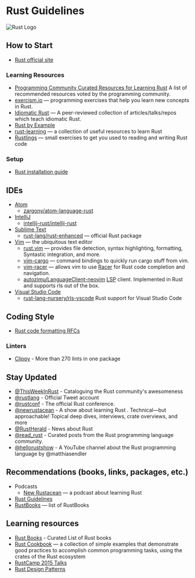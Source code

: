 # Rust Guidelines

![Rust Logo](https://upload.wikimedia.org/wikipedia/commons/thumb/d/d5/Rust_programming_language_black_logo.svg/512px-Rust_programming_language_black_logo.svg.png)

## How to Start

- [Rust official site](https://www.rust-lang.org/en-US/index.html)

### Learning Resources

- [Programming Community Curated Resources for Learning Rust](https://hackr.io/tutorials/learn-rust)
  A list of recommended resources voted by the programming community.
- [exercism.io](https://exercism.io/tracks/rust) — programming exercises that
  help you learn new concepts in Rust.
- [Idiomatic Rust](https://github.com/mre/idiomatic-rust) —  A peer-reviewed
  collection of articles/talks/repos which teach idiomatic Rust.
- [Rust by Example](https://doc.rust-lang.org/rust-by-example/)
- [rust-learning](https://github.com/ctjhoa/rust-learning) — a collection of
  useful resources to learn Rust
- [Rustlings](https://github.com/rustlings/rustlings) — small exercises to get
  you used to reading and writing Rust code

### Setup

- [Rust installation guide](https://www.rust-lang.org/en-US/install.html)

## IDEs

- [Atom](https://atom.io/)
  - [zargony/atom-language-rust](https://github.com/zargony/atom-language-rust)
- [IntelliJ](https://www.jetbrains.com/idea/)
  - [intellij-rust/intellij-rust](https://github.com/intellij-rust/intellij-rust)
- [Sublime Text](https://www.sublimetext.com/)
  - [rust-lang/rust-enhanced](https://github.com/rust-lang/rust-enhanced) —
    official Rust package
- [Vim](https://vim.sourceforge.io/) — the ubiquitous text editor
  - [rust.vim](https://github.com/rust-lang/rust.vim) — provides file detection,
     syntax highlighting, formatting, Syntastic integration, and more.
  - [vim-cargo](https://github.com/timonv/vim-cargo) — command bindings to
    quickly run cargo stuff from vim.
  - [vim-racer](https://github.com/racer-rust/vim-racer) — allows vim to use
    [Racer](https://github.com/rachttps://github.com/sger/RustBookser-rust/racer) for Rust code completion and
    navigation.
  - [autozimu/LanguageClient-neovim](https://github.com/autozimu/LanguageClient-neovim)
    [LSP](https://microsoft.github.io/language-server-protocol/) client. Implemented in Rust and supports rls out of the box.
- [Visual Studio Code](https://code.visualstudio.com/)
  - [rust-lang-nursery/rls-vscode](https://marketplace.visualstudio.com/items?itemName=rust-lang.rust)
  Rust support for Visual Studio Code

## Coding Style

- [Rust code formatting RFCs](https://github.com/rust-lang-nursery/fmt-rfcs)

### Linters

- [Clippy](https://github.com/rust-lang-nursery/rust-clippy) - More than 270 
  lints in one package

## Stay Updated

- [@ThisWeekInRust](https://twitter.com/ThisWeekInRust) - Cataloguing the Rust 
  community's awesomeness
- [@rustlang](https://twitter.com/rustlang) - Official Tweet account
- [@rustconf](https://twitter.com/rustconf) - The official Rust conference.
- [@newrustacean](https://twitter.com/newrustacean) - A show about learning Rust
  . Technical—but approachable! Topical deep dives, interviews, crate overviews,
   and more
- [@RustHerald](https://twitter.com/RustHerald) - News about Rust
- [@read_rust](https://twitter.com/read_rust) - Curated posts from the Rust
  programming language community.
- [@hellorustshow](https://twitter.com/hellorustshow) - A YouTube channel about
  the Rust programming language by @matthiasendler

## Recommendations (books, links, packages, etc.)

- Podcasts
  - [New Rustacean](https://newrustacean.com) — a podcast about learning Rust
- [Rust Guidelines](http://aturon.github.io/)
- [RustBooks](https://github.com/sger/RustBooks) — list of RustBooks

## Learning resources

- [Rust Books](https://github.com/sger/RustBooks) - Curated List of Rust books
- [Rust Cookbook](https://rust-lang-nursery.github.io/rust-cookbook/) — a
  collection of simple examples that demonstrate good practices to accomplish
   common programming tasks, using the crates of the Rust ecosystem
- [RustCamp 2015 Talks](http://confreaks.tv/events/rustcamp2015)
- [Rust Design Patterns](https://github.com/rust-unofficial/patterns)
